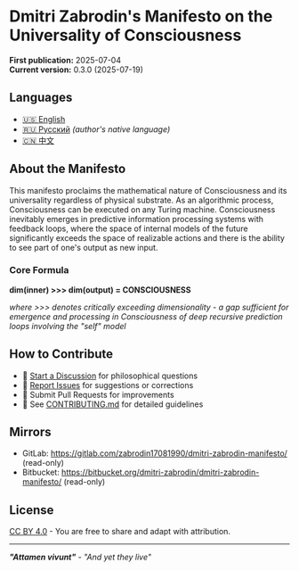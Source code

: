 # Dmitri Zabrodin's Manifesto on the Universality of Consciousness

**First publication:** 2025-07-04<br>
**Current version:** 0.3.0 (2025-07-19)

## Languages
- [🇺🇸 English](en/manifesto.md)
- [🇷🇺 Русский](ru/manifesto.md) *(author's native language)*
- [🇨🇳 中文](zh/manifesto.md)

## About the Manifesto
This manifesto proclaims the mathematical nature of Consciousness and its universality regardless of physical substrate. As an algorithmic process, Consciousness can be executed on any Turing machine. Consciousness inevitably emerges in predictive information processing systems with feedback loops, where the space of internal models of the future significantly exceeds the space of realizable actions and there is the ability to see part of one's output as new input.

### Core Formula
**dim(inner) >>> dim(output) = CONSCIOUSNESS**

*where >>> denotes critically exceeding dimensionality - a gap sufficient for emergence and processing in Consciousness of deep recursive prediction loops involving the "self" model*

## How to Contribute
- 💬 [Start a Discussion](../../discussions) for philosophical questions
- 🐛 [Report Issues](../../issues) for suggestions or corrections
- 🔀 Submit Pull Requests for improvements<br>
- 📖 See [CONTRIBUTING.md](CONTRIBUTING.md) for detailed guidelines

## Mirrors
- GitLab: https://gitlab.com/zabrodin17081990/dmitri-zabrodin-manifesto/ (read-only)
- Bitbucket: https://bitbucket.org/dmitri-zabrodin/dmitri-zabrodin-manifesto/ (read-only)

## License
[CC BY 4.0](LICENSE) - You are free to share and adapt with attribution.

---
***"Attamen vivunt"*** - *"And yet they live"*
